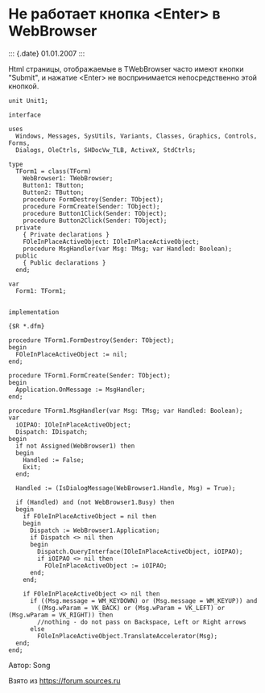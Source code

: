 Не работает кнопка \<Enter\> в WebBrowser
=========================================

::: {.date}
01.01.2007
:::

Html страницы, отображаемые в TWebBrowser часто имеют кнопки \"Submit\",
и нажатие \<Enter\> не воспринимается непосредственно этой кнопкой.

    unit Unit1;
     
    interface
     
    uses
      Windows, Messages, SysUtils, Variants, Classes, Graphics, Controls, Forms,
      Dialogs, OleCtrls, SHDocVw_TLB, ActiveX, StdCtrls;
     
    type
      TForm1 = class(TForm)
        WebBrowser1: TWebBrowser;
        Button1: TButton;
        Button2: TButton;
        procedure FormDestroy(Sender: TObject);
        procedure FormCreate(Sender: TObject);
        procedure Button1Click(Sender: TObject);
        procedure Button2Click(Sender: TObject);
      private
        { Private declarations }
        FOleInPlaceActiveObject: IOleInPlaceActiveObject;
        procedure MsgHandler(var Msg: TMsg; var Handled: Boolean);
      public
        { Public declarations }
      end;
     
    var
      Form1: TForm1;
     
     
    implementation
     
    {$R *.dfm}
     
    procedure TForm1.FormDestroy(Sender: TObject);
    begin
      FOleInPlaceActiveObject := nil;
    end;
     
    procedure TForm1.FormCreate(Sender: TObject);
    begin
      Application.OnMessage := MsgHandler;
    end;
     
    procedure TForm1.MsgHandler(var Msg: TMsg; var Handled: Boolean);
    var
      iOIPAO: IOleInPlaceActiveObject;
      Dispatch: IDispatch;
    begin
      if not Assigned(WebBrowser1) then
      begin
        Handled := False;
        Exit;
      end;
     
      Handled := (IsDialogMessage(WebBrowser1.Handle, Msg) = True);
     
      if (Handled) and (not WebBrowser1.Busy) then
      begin
        if FOleInPlaceActiveObject = nil then
        begin
          Dispatch := WebBrowser1.Application;
          if Dispatch <> nil then
          begin
            Dispatch.QueryInterface(IOleInPlaceActiveObject, iOIPAO);
            if iOIPAO <> nil then
              FOleInPlaceActiveObject := iOIPAO;
          end;
        end;
     
        if FOleInPlaceActiveObject <> nil then
          if ((Msg.message = WM_KEYDOWN) or (Msg.message = WM_KEYUP)) and
            ((Msg.wParam = VK_BACK) or (Msg.wParam = VK_LEFT) or (Msg.wParam = VK_RIGHT)) then
            //nothing - do not pass on Backspace, Left or Right arrows
          else
            FOleInPlaceActiveObject.TranslateAccelerator(Msg);
      end;
    end;

Автор: Song

Взято из <https://forum.sources.ru>
